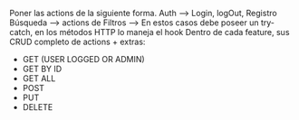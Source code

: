 Poner las actions de la siguiente forma.
Auth --> Login, logOut, Registro
Búsqueda --> actions de Filtros --> En estos casos debe poseer un try-catch, en los métodos HTTP lo maneja el hook
Dentro de cada feature, sus CRUD completo de actions + extras:
- GET (USER LOGGED OR ADMIN)
- GET BY ID
- GET ALL
- POST
- PUT
- DELETE
